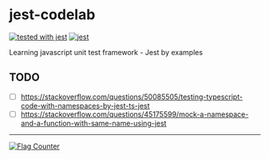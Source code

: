 # jest-codelab

[![tested with jest](https://img.shields.io/badge/tested_with-jest-99424f.svg)](https://github.com/facebook/jest) [![jest](https://jestjs.io/img/jest-badge.svg)](https://github.com/facebook/jest)

Learning javascript unit test framework - Jest by examples

## TODO

- [ ] https://stackoverflow.com/questions/50085505/testing-typescript-code-with-namespaces-by-jest-ts-jest
- [ ] https://stackoverflow.com/questions/45175599/mock-a-namespace-and-a-function-with-same-name-using-jest

---

<a href="https://info.flagcounter.com/ab0j"><img src="https://s11.flagcounter.com/count2/ab0j/bg_FFFFFF/txt_000000/border_CCCCCC/columns_5/maxflags_30/viewers_0/labels_1/pageviews_1/flags_0/percent_0/" alt="Flag Counter" border="0"></a>
